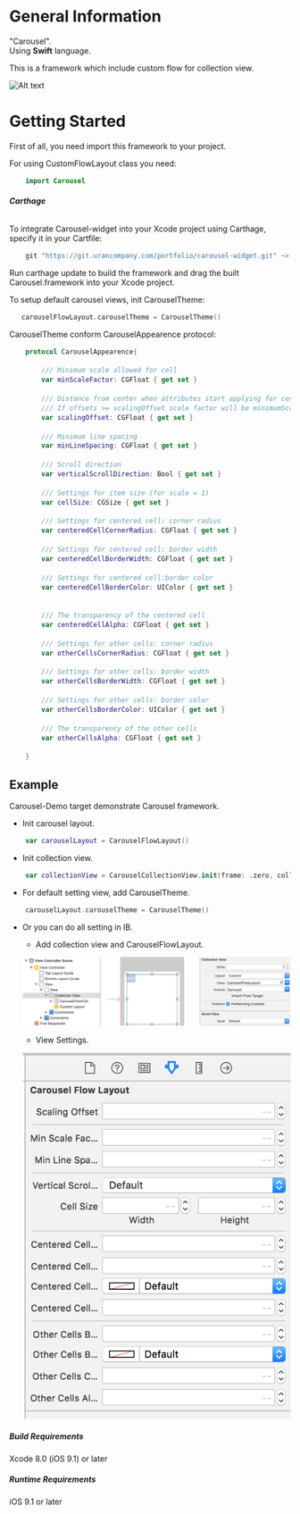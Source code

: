 # **General Information**

"Carousel".  
Using **Swift** language. 

This is a framework which include custom flow for collection view. 

![Alt text](1.gif)

# **Getting Started**

First of all, you need import this framework to your project.

For using CustomFlowLayout class you need:
```Swift
    import Carousel
```
###### **Carthage**

To integrate Carousel-widget into your Xcode project using Carthage, specify it in your Cartfile:
```Swift
    git "https://git.urancompany.com/portfolio/carousel-widget.git" ~> 1.0
```
Run carthage update to build the framework and drag the built Carousel.framework into your Xcode project. 

To setup default carousel views, init CarouselTheme:
```Swift
   сarouselFlowLayout.carouselTheme = CarouselTheme()
```
CarouselTheme conform CarouselAppearence protocol:
```Swift
    protocol CarouselAppearence{
    
        /// Minimum scale allowed for cell
        var minScaleFactor: CGFloat { get set }
    
        /// Distance from center when attributes start applying for center cell.
        /// If offsets >= scalingOffset scale factor will be minimumScaleFactor
        var scalingOffset: CGFloat { get set }
    
        /// Minimum line spacing
        var minLineSpacing: CGFloat { get set }
    
        /// Scroll direction
        var verticalScrollDirection: Bool { get set }
    
        /// Settings for item size (for scale = 1)
        var cellSize: CGSize { get set }
  
        /// Settings for centered cell: corner radius
        var centeredCellCornerRadius: CGFloat { get set }
    
        /// Settings for centered cell: border width
        var centeredCellBorderWidth: CGFloat { get set }
    
        /// Settings for centered cell:border color
        var centeredCellBorderColor: UIColor { get set }
    
    
        /// The transparency of the centered cell
        var centeredCellAlpha: CGFloat { get set }
    
        /// Settings for other cells: corner radius
        var otherCellsCornerRadius: CGFloat { get set }
    
        /// Settings for other cells: border width
        var otherCellsBorderWidth: CGFloat { get set }
    
        /// Settings for other cells: border color
        var otherCellsBorderColor: UIColor { get set }
    
        /// The transparency of the other cells
        var otherCellsAlpha: CGFloat { get set }
   
    }
```


## **Example**

Carousel-Demo target demonstrate Carousel framework.

- Init carousel layout.
```Swift
    var carouselLayout = CarouselFlowLayout()
```

- Init collection view.
```Swift
    var collectionView = CarouselCollectionView.init(frame: .zero, collectionViewLayout: self.carouselLayout) 
```

- For default setting view, add CarouselTheme.
```Swift
    carouselLayout.carouselTheme = CarouselTheme()
```

- Or you can do all setting in IB.
    - Add collection view and CarouselFlowLayout.
    
    ![Alt text](2.png)

    - View Settings.
    
    ![Alt text](3.png)

##### **Build Requirements**
 
Xcode 8.0 (iOS 9.1) or later
 
##### **Runtime Requirements**
 
iOS 9.1 or later

